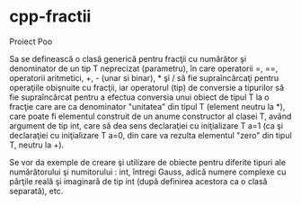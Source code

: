 # cpp-fractii
Proiect Poo

Sa se definească o clasă generică pentru fracţii cu numărător şi denominator de un tip T neprecizat (parametru), în care operatorii =, ==, operatorii aritmetici, +, - (unar si binar), * şi / să fie supraîncărcaţi pentru operaţiile obişnuite cu fracţii, iar operatorul (tip) de conversie a tipurilor să fie supraîncărcat pentru a efectua conversia unui obiect de tipul T la o fracţie care are ca denominator "unitatea" din tipul T (element neutru la *), care poate fi elementul construit de un anume constructor al clasei T, având argument de tip int, care să dea sens declaraţiei cu iniţializare T a=1 (ca şi declaraţiei cu iniţializare T a=0, din care va rezulta elementul "zero" din tipul T, neutru la +).

Se vor da exemple de creare şi utilizare de obiecte pentru diferite tipuri ale numărătorului şi numitorului : int, întregi Gauss, adică numere complexe cu părţile reală şi imaginară de tip int (după definirea acestora ca o clasă separată), etc.
